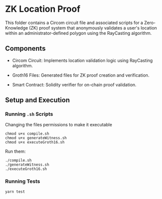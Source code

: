 # ZK Location Proof

This folder contains a Circom circuit file and associated scripts for a Zero-Knowledge (ZK) proof system that anonymously validates a user's location within an administrator-defined polygon using the RayCasting algorithm.

## Components

- Circom Circuit: Implements location validation logic using RayCasting algorithm.

- Groth16 Files: Generated files for ZK proof creation and verification.

- Smart Contract: Solidity verifier for on-chain proof validation.

## Setup and Execution

### Running `.sh` Scripts

Changing the files permissions to make it executable

```shell
chmod u+x compile.sh
chmod u+x generateWitness.sh
chmod u+x executeGroth16.sh
```

Run them:

```shell
./compile.sh
./generateWitness.sh
./executeGroth16.sh
```

### Running Tests

```shell
yarn test
```
